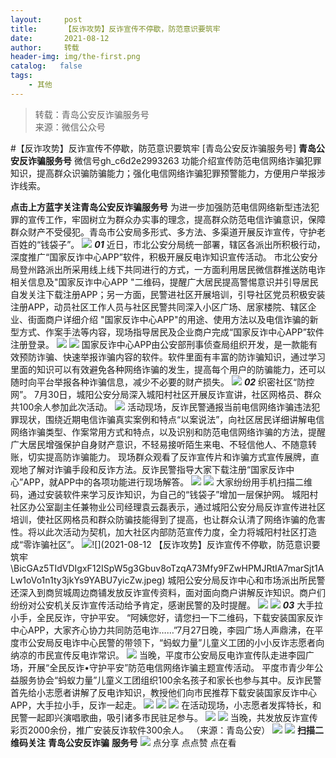 ```yaml
---
layout:     post
title:      【反诈攻势】反诈宣传不停歇，防范意识要筑牢
date:       2021-08-12
author:     转载
header-img: img/the-first.png
catalog:   false
tags:
    - 其他
---
```


<blockquote><p>转载：青岛公安反诈骗服务号<br>
来源：微信公众号</p></blockquote>

#【反诈攻势】反诈宣传不停歇，防范意识要筑牢
[青岛公安反诈骗服务号]
**青岛公安反诈骗服务号**
微信号gh_c6d2e2993263
功能介绍宣传防范电信网络诈骗犯罪知识，提高群众识骗防骗能力；强化电信网络诈骗犯罪预警能力，方便用户举报涉诈线索。

**点击上方蓝字关注青岛公安反诈骗服务号**
为进一步加强防范电信网络新型违法犯罪的宣传工作，牢固树立为群众办实事的理念，提高群众防范电信诈骗意识，保障群众财产不受侵犯。青岛市公安局多形式、多方法、多渠道开展反诈宣传，守护老百姓的“钱袋子”。
![]({{site.baseurl}}/postimg/V5la5fm0eVibB3KdFFa30Mvia6gdECUOLc4icPKD1BXibZm8VgiaaqBempSRLNvabZxm7mF6WPJ2OV0PNGpnsmFO35A.jpeg)
_**01**_
近日，市北公安分局统一部署，辖区各派出所积极行动，深度推广“国家反诈中心APP”软件，积极开展反电诈知识宣传活动。
市北公安分局登州路派出所采用线上线下共同进行的方式，一方面利用居民微信群推送防电诈相关信息及"国家反诈中心APP
"二维码，提醒广大居民提高警惕意识并引导居民自发关注下载注册APP；另一方面，民警进社区开展培训，引导社区党员积极安装注册APP，动员社区工作人员与社区民警共同深入小区广场、居家楼院、辖区企业、街面商户详细介绍
"国家反诈中心APP"的用途、使用方法以及电信诈骗的新型方式、作案手法等内容，现场指导居民及企业商户完成“国家反诈中心APP”软件注册登录。
![]({{site.baseurl}}/postimg/V5la5fm0eVib4AFTDVLgWUCMH6NUyISLZokX8WMPuEHgV42JbdibuOcF8LPFXOar6amibAs3c91khSU5aDOTXZztw.jpeg)
![]({{site.baseurl}}/postimg/V5la5fm0eVib4AFTDVLgWUCMH6NUyISLZv7gmx9ico1QjOjKZzgQERR31OaNvSSukDTVAibwBWdWPAwDhEGgL4CYg.jpeg)
国家反诈中心APP由公安部刑事侦查局组织开发，是一款能有效预防诈骗、快速举报诈骗内容的软件。软件里面有丰富的防诈骗知识，通过学习里面的知识可以有效避免各种网络诈骗的发生，提高每个用户的防骗能力，还可以随时向平台举报各种诈骗信息，减少不必要的财产损失。
![]({{site.baseurl}}/postimg/V5la5fm0eVib4AFTDVLgWUCMH6NUyISLZ9neGml2TN6vKZuvmqC0aI7BV2WM2mGp0PGVCiaCEKXjSDicrAOGfrAIw.jpeg)
_**02**_
织密社区“防控网”。
7月30日，城阳公安分局深入城阳村社区开展反诈宣讲，社区网格员、群众共100余人参加此次活动。
![]({{site.baseurl}}/postimg/BicGAz5TIdVDIgxF12ISpW5g3Gbuv8oTzPnjfMaw6hv00qqEFdzD424t5sycibkB9pJWf6E1XpSmZbdR7ghZxTSg.jpeg)
活动现场，反诈民警通报当前电信网络诈骗违法犯罪现状，围绕近期电信诈骗真实案例和特点“以案说法”，向社区居民详细讲解电信网络诈骗类型、作案常用方式和特点，以及识别和防范电信网络诈骗的方法，提醒广大居民增强保护自身财产意识，不轻易接听陌生来电、不轻信他人、不随意转账，切实提高防诈骗能力。
现场群众观看了反诈宣传片和诈骗方式宣传展牌，直观地了解对诈骗手段和反诈方法。反诈民警指导大家下载注册“国家反诈中心”APP，就APP中的各项功能进行现场解答。
![]({{site.baseurl}}/postimg/BicGAz5TIdVDIgxF12ISpW5g3Gbuv8oTzT8oLWXdiaKXVcoWibLW0FS92sEEcGFHx7PkU5yiahkMhJLSjyrCSc8ERg.jpeg)
![]({{site.baseurl}}/postimg/V5la5fm0eVib4AFTDVLgWUCMH6NUyISLZue2HBpia9wHqSqbUhticv1JrBml7sJXBClVfOx4nfpSlsVExbcplZmFw.jpeg)
大家纷纷用手机扫描二维码，通过安装软件来学习反诈知识，为自己的“钱袋子”增加一层保护网。
城阳村社区办公室副主任兼物业公司经理袁云磊表示，通过城阳公安分局反诈宣传进社区培训，使社区网格员和群众防骗技能得到了提高，也让群众认清了网络诈骗的危害性。将以此次活动为契机，加大社区内部防范宣传力度，全力将城阳村社区打造成“零诈骗社区”。
![]({{site.baseurl}}/postimg/BicGAz5TIdVDIgxF12ISpW5g3Gbuv8oTzj9gvMkHTuE2ZNnFK3p3spbI61iaeJUYAPjUMwOYNWEHkSO94ibwGd8oQ.jpeg)![](2021-08-12
【反诈攻势】反诈宣传不停歇，防范意识要筑牢\\BicGAz5TIdVDIgxF12ISpW5g3Gbuv8oTzqA73Mfy9FZwHPMJRtIA7marSjt1ALw1oVo1n1ty3jkYs9YABU7yicZw.jpeg)
城阳公安分局反诈中心和市场派出所民警还深入到商贸城周边商铺发放反诈宣传资料，面对面向商户讲解反诈知识。商户们纷纷对公安机关反诈宣传活动给予肯定，感谢民警的及时提醒。
![]({{site.baseurl}}/postimg/BicGAz5TIdVDIgxF12ISpW5g3Gbuv8oTzicQyzicv1weic9BFJ8icDmsUqrGjQ1Cl95baygxGXrklic85r0icT1Uafguw.jpeg)
![]({{site.baseurl}}/postimg/BicGAz5TIdVDIgxF12ISpW5g3Gbuv8oTz8jybV8HAk2TJic7q45PnZ4Ol8qFzuNeSibw7RVE7JhAAStvryzaLA4nw.jpeg)
_**03**_
大手拉小手，全民反诈，守护平安。
“阿姨您好，请您扫一下二维码，下载安装国家反诈中心APP，大家齐心协力共同防范电诈……”7月27日晚，李园广场人声鼎沸，在平度市公安局反电诈中心民警的带领下，“蚂蚁力量”儿童义工团的小小反诈志愿者向纳凉的市民宣传反电诈常识。
![]({{site.baseurl}}/postimg/V5la5fm0eVib4AFTDVLgWUCMH6NUyISLZb3zyDzFah7GJ8R8znDeic7qFSMEluxcdXt5Iib8yuGgLKiarGnVuXuqEg.jpeg)
当晚，平度市公安局反电诈宣传队走进李园广场，开展“全民反诈•守护平安”防范电信网络诈骗主题宣传活动。
平度市青少年公益服务协会“蚂蚁力量”儿童义工团组织100余名孩子和家长也参与其中。反诈民警首先给小志愿者讲解了反电诈知识，教授他们向市民推荐下载安装国家反诈中心APP，大手拉小手，反诈一起走。
![]({{site.baseurl}}/postimg/MBDIIPGCb8e3ib0iaXYvejSweG3BmuKGX4Wpx7aZd5lkZexh3emWjOWeqYFY7JaQRlg8k2VISJINQW3wmEMmgicdA.jpeg)
![]({{site.baseurl}}/postimg/MBDIIPGCb8e3ib0iaXYvejSweG3BmuKGX4Es5tUDkSejfkfnsskA8cu3PGGqDiacjfZTlSxw7qwq85752pWHdjbAA.jpeg)
![]({{site.baseurl}}/postimg/V5la5fm0eVib4AFTDVLgWUCMH6NUyISLZcFBBS5ia75bWGwH2YsYsMQU4HljPslibbqko6d7crial3FG6NibfTfw9WQ.jpeg)
在活动现场，小志愿者发挥特长，和民警一起即兴演唱歌曲，吸引诸多市民驻足参与。
![]({{site.baseurl}}/postimg/MBDIIPGCb8e3ib0iaXYvejSweG3BmuKGX4FQdElgwtnW6aIiap0erWgrS8cfIJibydYrcFSibv6oicqRlK0L9UL1N0jQ.jpeg)
![]({{site.baseurl}}/postimg/MBDIIPGCb8e3ib0iaXYvejSweG3BmuKGX4S30p7uYXIzmKpiaibPTg76erCWloibT00KI1HKpzgmzlLIZnnGk8twC9w.jpeg)
当晚，共发放反诈宣传彩页2000余份，推广安装反诈软件300余人。
（来源：青岛公安）
![]({{site.baseurl}}/postimg/6xI4h676QXzia5naazW6wFR5ml91zib85OnAdBFSTibic8yWLuWic1rKJBicwSgnqzI9icFMSpImia2H4zZhqLVTr724UA.png)
![]({{site.baseurl}}/postimg/1GjWwxYB3dk0QR6pndF2SISfW55mAuAxDQOiaC2Geq1kE9oibrv0xIEyiazCyo7VubILLicuLicBW77qleN0GPJOTAQ.jpeg)
**扫描二维码关注**
**青岛公安反诈骗**
**服务号**
![]({{site.baseurl}}/postimg/6xI4h676QXzia5naazW6wFR5ml91zib85O2ObvfHFG7tH1qAI6iakIGohmLu4siar1ZzMiawQ7QicgfyZFjriavRic3M6Q.png)
点分享
点点赞
点在看
